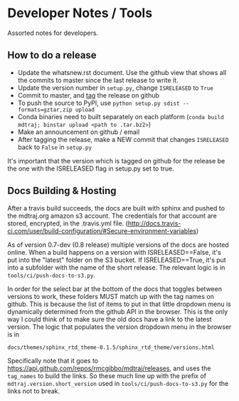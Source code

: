Developer Notes / Tools
=======================

Assorted notes for developers.

How to do a release
-------------------
- Update the whatsnew.rst document. Use the github view that shows all the
  commits to master since the last release to write it.
- Update the version number in `setup.py`, change `ISRELEASED` to `True`
- Commit to master, and [tag](https://github.com/mdtraj/mdtraj/releases) the
  release on github
- To push the source to PyPI, use `python setup.py sdist --formats=gztar,zip upload`
- Conda binaries need to built separately on each platform (`conda build mdtraj;
  binstar upload <path to .tar.bz2>`)
- Make an announcement on github / email
- After tagging the release, make a NEW commit that changes `ISRELEASED` back
  to `False` in `setup.py`


It's important that the version which is tagged on github for the release be
the one with the ISRELEASED flag in setup.py set to true.


Docs Building & Hosting
-----------------------

After a travis build succeeds, the docs are built with sphinx and pushed to
the mdtraj.org amazon s3 account. The credentials for that account are stored,
encrypted, in the .travis.yml file.
(http://docs.travis-ci.com/user/build-configuration/#Secure-environment-variables)

As of version 0.7-dev (0.8 release) multiple versions of the docs are hosted
online. When a build happens on a version with ISRELEASED==False, it's put into
the "latest" folder on the S3 bucket. If ISRELEASED==True, it's put into a
subfolder with the name of the short release. The relevant logic is in
`tools/ci/push-docs-to-s3.py`.

In order for the select bar at the bottom of the docs that toggles between
versions to work, these folders MUST match up with the tag names on github.
This is because the list of items to put in that little dropdown menu is
dynamically determined from the github API in the browser. This is the only
way I could think of to make sure the old docs have a link to the latest
version. The logic that populates the version dropdown menu in the browser is in

`docs/themes/sphinx_rtd_theme-0.1.5/sphinx_rtd_theme/versions.html`

Specifically note that it goes to https://api.github.com/repos/rmcgibbo/mdtraj/releases,
and uses the `tag_names` to build the links. So these much line up with the
prefix of `mdtraj.version.short_version` used in `tools/ci/push-docs-to-s3.py`
for the links not to break.
